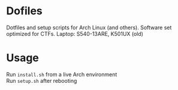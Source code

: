# Dofiles
Dotfiles and setup scripts for Arch Linux (and others). Software set optimized for CTFs.
Laptop: S540-13ARE, K501UX (old)

# Usage
Run `install.sh` from a live Arch environment  
Run `setup.sh` after rebooting